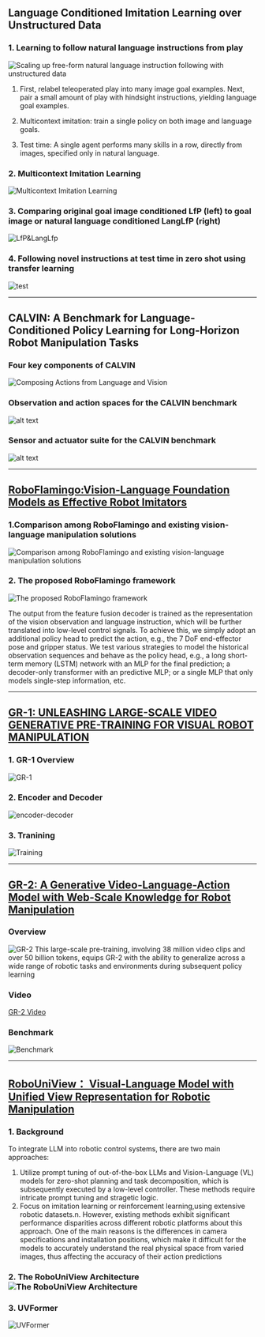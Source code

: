 ## Language Conditioned Imitation Learning over Unstructured Data

### 1. Learning to follow natural language instructions from play

![Scaling up free-form natural language instruction following with unstructured data](assets/image-1.png)

1) First, relabel teleoperated play into many image goal examples. Next, pair a small amount of play with hindsight instructions, yielding language goal examples.

2) Multicontext imitation: train a single policy on both image and language goals.

3) Test time: A single agent performs many skills in a row, directly from images, specified only in natural language.

### 2. Multicontext Imitation Learning

![Multicontext Imitation Learning](assets/image-2.png)

### 3. Comparing original goal image conditioned LfP (left) to goal image or natural language conditioned LangLfP (right)

![LfP&LangLfp](assets/image-3.png)

### 4. Following novel instructions at test time in zero shot using transfer learning

![test](assets/image-4.png)

---------------------------------------------

## CALVIN: A Benchmark for Language-Conditioned Policy Learning for Long-Horizon Robot Manipulation Tasks

### Four key components of CALVIN

![Composing Actions from Language and Vision](assets/image-5.png)

### Observation and action spaces for the CALVIN benchmark

![alt text](assets/image-6.png)

### Sensor and actuator suite for the CALVIN benchmark

![alt text](assets/image-7.png)

--------------------------

## [RoboFlamingo:Vision-Language Foundation Models as Effective Robot Imitators](https://roboflamingo.github.io/)

### 1.Comparison among RoboFlamingo and existing vision-language manipulation solutions

![Comparison among RoboFlamingo and existing vision-language manipulation solutions](assets/image-8.png)

### 2. The proposed RoboFlamingo framework

![The proposed RoboFlamingo framework](assets/image-9.png)

The output from the feature fusion decoder is trained as the representation of the vision observation and language instruction, which will be further translated into low-level control signals. To achieve this, we simply adopt an additional policy head to predict the action, e.g., the 7 DoF end-effector pose and gripper status. We test various strategies to model the historical observation sequences and behave as the policy head, e.g., a long short-term memory (LSTM) network with an MLP for the final prediction; a decoder-only transformer with an predictive MLP; or a single MLP that only models single-step information, etc.

----------------------------------------------

## [GR-1: UNLEASHING LARGE-SCALE VIDEO GENERATIVE PRE-TRAINING FOR VISUAL ROBOT MANIPULATION](https://gr1-manipulation.github.io/)

### 1. GR-1 Overview

![GR-1](assets/image-12.png)

### 2. Encoder and Decoder
![encoder-decoder](assets/image-13.png)

### 3. Tranining 
![Training](assets/image-14.png)

----------------------------------------------
##  [GR-2: A Generative Video-Language-Action Model with Web-Scale Knowledge for Robot Manipulation](https://gr2-manipulation.github.io/)

### Overview
![GR-2](assets/image-15.png)
This large-scale pre-training, involving 38 million video clips and over 50 billion tokens, equips GR-2 with the ability to generalize across a wide range of robotic tasks and environments during subsequent policy learning

### Video
[GR-2 Video](https://www.youtube.com/watch?v=FHH0r_QUmyo)

### Benchmark
![Benchmark](assets/image-16.png)

-------------------------------------------
## [RoboUniView： Visual-Language Model with Unified View Representation for Robotic Manipulation](https://liufanfanlff.github.io/RoboUniview.github.io/)

### 1. Background

To integrate LLM into robotic control systems, there are two main approaches:

1) Utilize prompt tuning of out-of-the-box LLMs and Vision-Language (VL) models for zero-shot planning and task decomposition, which is subsequently executed by a low-level controller. These methods require intricate prompt tuning and stragetic logic.
2) Focus on imitation learning or reinforcement learning,using extensive robotic datasets.n. However, existing methods exhibit significant performance disparities across different robotic platforms about this approach. One of the main reasons is the differences in camera specifications and installation positions, which make it difficult for the models to accurately understand the real physical space from varied images, thus affecting the accuracy of their action predictions

### 2. The RoboUniView Architecture ![The RoboUniView Architecture](assets/image-10.png)

### 3. UVFormer

![UVFormer](assets/image-11.png)
